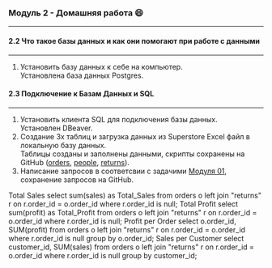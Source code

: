 ### **Модуль 2 - Домашняя работа** :smile:
--------------------------------------------
#### **2.2 Что такое базы данных и как они помогают при работе с данными**
--------------------------------------------
1. Установить базу данных к себе на компьютер.    
Установлена база данных Postgres. 

#### **2.3 Подключение к Базам Данных и SQL**
-----------------------------------------
1. Установить клиента SQL для подключения базы данных.  
Установлен DBeaver.
2. Создание 3х таблиц и загрузка данных из Superstore Excel файл в локальную базу данных.  
Таблицы созданы и заполнены данными, скрипты  сохранены на GitHub ([orders](https://github.com/Arktikaaa/Datalearn/blob/main/de101/module02/orders.sql), [people](https://github.com/Arktikaaa/Datalearn/blob/main/de101/module02/people.sql), [returns](https://github.com/Arktikaaa/Datalearn/blob/main/de101/module02/returns.sql)).
3. Написание запросов в соответсвии с задачими [Модуля 01](https://github.com/Data-Learn/data-engineering/tree/master/DE-101%20Modules/Module01/DE%20-%20101%20Lab%201.1#%D0%B0%D0%BD%D0%B0%D0%BB%D0%B8%D1%82%D0%B8%D0%BA%D0%B0-%D0%B2-excel), сохранение запросов на GitHub.

Total Sales
    select sum(sales) as Total_Sales
    from orders o 
    left join "returns" r on r.order_id = o.order_id 
    where r.order_id is null;
Total Profit
    select sum(profit) as Total_Profit
    from orders o 
    left join "returns" r on r.order_id = o.order_id 
    where r.order_id is null;
Profit per Order
    select o.order_id, SUM(profit)
    from orders o 
    left join "returns" r on r.order_id = o.order_id 
    where r.order_id is null
    group by o.order_id; 
Sales per Customer 
    select customer_id, SUM(sales)
    from orders o 
    left join "returns" r on r.order_id = o.order_id 
    where r.order_id is null
    group by customer_id;